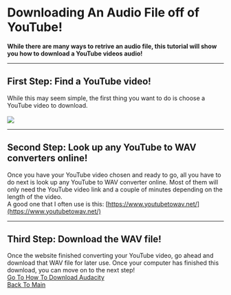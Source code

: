 # Downloading An Audio File off of YouTube!
**While there are many ways to retrive an audio file, this tutorial will show you how to download a YouTube videos audio!** <br>
***
## First Step: Find a YouTube video! <br>
While this may seem simple, the first thing you want to do is choose a YouTube video to download.<br>
<br>
![](https://preview.redd.it/youtube-search-bar-shows-searches-that-i-have-never-v0-5uovyqltlnua1.jpg?width=640&crop=smart&auto=webp&s=acbf6ce7c76f2a863444b3893eb8c465aaafb65b)
***
## Second Step: Look up any YouTube to WAV converters online!
Once you have your YouTube video chosen and ready to go, all you have to do next is look up any YouTube to WAV converter online. Most of them will only need the YouTube video link and a couple of minutes depending on the length of the video. <br>
A good one that I often use is this: [https://www.youtubetowav.net/](https://www.youtubetowav.net/)<br>
***
## Third Step: Download the WAV file!
Once the website finished converting your YouTube video, go ahead and download that WAV file for later use. Once your computer has finished this download, you can move on to the next step!
<br>
[Go To How To Download Audacity](https://github.com/CanaanYantis/Digital_Systems_Final/blob/main/Downloading_Audacity.md)<br>
[Back To Main](https://github.com/CanaanYantis/Digital_Systems_Final/blob/main/README.md)
